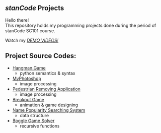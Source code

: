 ## *stanCode* Projects

Hello there!\
This repository holds my programming projects done during the period of stanCode SC101 course.

Watch my *[DEMO VIDEOS!](https://drive.google.com/drive/folders/1Gi3bn9qPW_gR0ISyGzVPLd5Bztdvd7rF?fbclid=IwAR36BW3v_bHn-Idsh-0_ROSWLwrXOzoervZId25OOzH2LX4b6FCGDfULdDg)*

## Project Source Codes:
* [Hangman Game](https://github.com/a102102012/MystanCodeProjects/blob/main/stanCode_Projects/hangman_game/hangman_ext.py)
  * python semantics & syntax
* [MyPhotoshop](https://github.com/a102102012/MystanCodeProjects/blob/main/stanCode_Projects/my_photoshop/best_photoshop_award.py)
  * image processing
* [Pedestrian Removing Application](https://github.com/a102102012/MystanCodeProjects/blob/main/stanCode_Projects/my_photoshop/stanCodoshop.py)
  * image processing
* [Breakout Game](https://github.com/a102102012/MystanCodeProjects/blob/main/stanCode_Projects/break_out_game/breakout.py)
  * animation & game designing
* [Name Popularity Searching System](https://github.com/a102102012/MystanCodeProjects/blob/main/stanCode_Projects/name_searching_system/babygraphics.py)
  * data structure
* [Boggle Game Solver](https://github.com/a102102012/MystanCodeProjects/blob/main/stanCode_Projects/boggle_game_solver/anagram.py)
  * recursive functions
